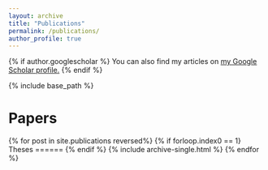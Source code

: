 ```yaml
---
layout: archive
title: "Publications"
permalink: /publications/
author_profile: true
---
```


{% if author.googlescholar %}
  You can also find my articles on <u><a href="{{author.googlescholar}}">my Google Scholar profile</a>.</u>
{% endif %}

{% include base_path %}

Papers
======
{% for post in site.publications reversed%}
  {% if forloop.index0 == 1}
    Theses
    ======
  {% endif %}
  {% include archive-single.html %}
{% endfor %}
